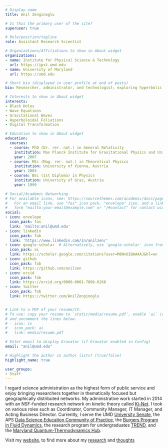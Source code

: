 ```yaml
---
# Display name
title: Anıl Zenginoglu

# Is this the primary user of the site?
superuser: true

# Role/position/tagline
role: Assistant Research Scientist

# Organizations/Affiliations to show in About widget
organizations:
- name: Institute for Physical Science & Technology
  url: https://ipst.umd.edu
- name: University of Maryland
  url: https://umd.edu

# Short bio (displayed in user profile at end of posts)
bio: Researcher, administrator, and technologist; exploring hyperbolic geometry and striving for operational efficiency in academia.

# Interests to show in About widget
interests:
- Black Holes
- Wave Equations
- Gravitational Waves
- Hyperboloidal Foliations
- Digital Transformation

# Education to show in About widget
education:
  courses:
  - course: PhD (Dr. rer. nat.) in General Relativity
    institution: Max Planck Institute for Gravitational Physics and University of Potsdam, Germany 
    year: 2007
  - course: MSc (Mag. rer. nat.) in Theoretical Physics
    institution: University of Vienna, Austria
    year: 2003
  - course: BSc (1st Diploma) in Physics
    institution: University of Graz, Austria
    year: 1999

# Social/Academic Networking
# For available icons, see: https://sourcethemes.com/academic/docs/page-builder/#icons
#   For an email link, use "fas" icon pack, "envelope" icon, and a link in the
#   form "mailto:your-email@example.com" or "/#contact" for contact widget.
social:
- icon: envelope
  icon_pack: fas
  link: 'mailto:anil@umd.edu'
- icon: linkedin
  icon_pack: fab
  link: 'https://www.linkedin.com/in/anilzen/'
- icon: google-scholar  # Alternatively, use `google-scholar` icon from `ai` icon pack
  icon_pack: ai
  link: https://scholar.google.com/citations?user=M8NnUIQAAAAJ&hl=en
- icon: github
  icon_pack: fab
  link: https://github.com/anilzen
- icon: orcid
  icon_pack: fab
  link: https://orcid.org/0000-0001-7896-6268
- icon: twitter
  icon_pack: fab
  link: https://twitter.com/AnilZenginoglu


# Link to a PDF of your resume/CV.
# To use: copy your resume to `static/media/resume.pdf`, enable `ai` icons in `params.toml`, 
# and uncomment the lines below.
# - icon: cv
#   icon_pack: ai
#   link: media/resume.pdf

# Enter email to display Gravatar (if Gravatar enabled in Config)
email: "anil@umd.edu"

# Highlight the author in author lists? (true/false)
highlight_name: true

user_groups:
- Staff
---
```


I regard science administration as the highest form of public service and enjoy bringing researchers together in thematically focused but geographically distributed networks. My administrative work started in 2014 with an NSF-funded research network on kinetic theory called [Ki-Net](https://www.ki-net.umd.edu/). I took on various roles such as Coordinator, Community Manager, IT Manager, and Acting Business Director. Currently, I serve the UMD [University Senate](https://www.senate.umd.edu/), the APS [Data Science Education Community of Practice](https://dsecop.org), the [Burgers Program in Fluid Dynamics](https://ipst.umd.edu/research/burgers), the research program for undergraduates [TREND](https://ireap.umd.edu/trend), and the [Maryland Quantum-Thermodynamics Hub](https://qtd-hub.umd.edu).

Visit my [website](https://anilzen.github.io), to find more about my [research](https://anilzen.github.io/publication) and [thoughts](https://anilzen.github.io/post)